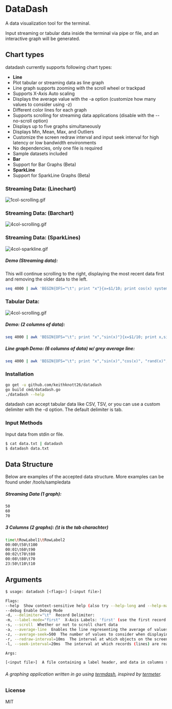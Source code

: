 # DataDash
A data visualization tool for the terminal.

Input streaming or tabular data inside the terminal via pipe or file, and an interactive graph will be generated.

## Chart types

datadash currently supports following chart types:

* **Line**
* Plot tabular or streaming data as line graph
* Line graph supports zooming with the scroll wheel or trackpad
* Supports X-Axis Auto scaling
* Displays the average value with the -a option (customize how many values to consider using -z)
* Different color lines for each graph
* Supports scrolling for streaming data applications (disable with the --no-scroll option)
* Displays up to five graphs simultaneously
* Displays Min, Mean, Max, and Outliers
* Customize the screen redraw interval and input seek interval for high latency or low bandwidth environments
* No dependencies, only one file is required
* Sample datasets included
* **Bar**
* Support for Bar Graphs (Beta)
* **SparkLine**
* Support for SparkLine Graphs (Beta)

### Streaming Data: (Linechart)
<img src="https://github.com/keithknott26/datadash/blob/master/images/1col-scrolling.gif?raw=true" alt="1col-scrolling.gif" border="0">

### Streaming Data: (Barchart)
<img src="https://github.com/keithknott26/datadash/blob/master/images/4col-barchart.gif?raw=true" alt="4col-scrolling.gif" border="0">

### Streaming Data: (SparkLines)
<img src="https://github.com/keithknott26/datadash/blob/master/images/4col-sparkline.gif?raw=true" alt="4col-sparkline.gif" border="0">

##### Demo (Streaming data):
This will continue scrolling to the right, displaying the most recent data first and removing the older data to the left.
```bash
seq 4000 | awk 'BEGIN{OFS="\t"; print "x"}{x=$1/10; print cos(x) system("sleep 0.01")}' | ./datadash --label-mode time --scroll
```
### Tabular Data:

<img src="https://github.com/keithknott26/datadash/blob/master/images/4col-scrolling.gif?raw=true" alt="4col-scrolling.gif" border="0">

##### Demo: (2 columns of data):
```bash
seq 4000 | awk 'BEGIN{OFS="\t"; print "x","sin(x)"}{x=$1/10; print x,sin(x); system("sleep 0.02")}'  | ./datadash --label-mode time
```
##### Line graph Demo: (6 columns of data) w/ grey average line:
```bash
seq 4000 | awk 'BEGIN{OFS="\t"; print "x","sin(x)","cos(x)", "rand(x)", "rand(x)", "rand(x)"}{x=$1/10; print x,sin(x),cos(x),rand(x),rand(x),rand(x); system("sleep 0.02")}'  | ./datadash -a
```
### Installation
```bash
go get -u github.com/keithknott26/datadash
go build cmd/datadash.go
./datadash --help
```
datadash can accept tabular data like CSV, TSV, or you can use a custom delimiter with the -d option. The default delimiter is tab.

### Input Methods
Input data from stdin or file.
```bash
$ cat data.txt | datadash
$ datadash data.txt
```

## Data Structure

Below are examples of the accepted data structure. More examples can be found under /tools/sampledata

##### Streaming Data (1 graph):
```bash
50
60
70
```
##### 3 Columns (2 graphs): (\t is the tab charachter)
```bash
time\tRowLabel1\tRowLabel2
00:00\t50\t100
00:01\t60\t90
00:02\t70\t80
00:08\t80\t70
23:50\t10\t10
```
## Arguments
```bash
$ usage: datadash [<flags>] [<input file>]

Flags:
--help  Show context-sensitive help (also try --help-long and --help-man).
--debug Enable Debug Mode
-d, --delimiter="\t"  Record Delimiter:
-m, --label-mode="first"  X-Axis Labels: 'first' (use the first record in the column) or 'time' (use the current time)
-s, --scroll  Whether or not to scroll chart data
-a, --average-line  Enables the line representing the average of values
-z, --average-seek=500  The number of values to consider when displaying the average line: (50,100,500...)
-r, --redraw-interval=10ms  The interval at which objects on the screen are redrawn: (100ms,250ms,1s,5s..)
-l, --seek-interval=20ms  The interval at which records (lines) are read from the datasource: (100ms,250ms,1s,5s..)

Args:

[<input file>]  A file containing a label header, and data in columns separated by a delimiter 'd'. Data piped from Stdin uses the same format

```
###### A graphing application written in go using <a href="https://github.com/mum4k/termdash">termdash</a>, inspired by <a href="https://github.com/atsaki/termeter">termeter</a>. 
### License
MIT
